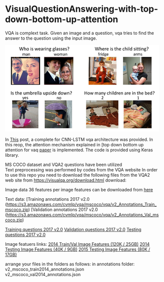 # VisualQuestionAnswering-with-top-down-bottom-up-attention
VQA is complext task. Given an image and a question, vqa tries to find the answer to the question using the input image. 



![The Task](https://github.com/Nadian-Ali/Simple-TopDown-BottomUp-attention-for-Visual-Question-Answering-Keras/blob/main/miscellaneous/example%20image.jpg)


In [This]( https://github.com/Nadian-Ali/Visual-Question-Answering-implementation-in-keras-with-VQA2#visual-question-answering-implementation-in-keras-with-vqa2 ) post, a complete for CNN-LSTM vqa architecture was provided. In this reop, the attention mechanism explained in [top down bottom up attention for vaq [paper](https://arxiv.org/abs/1707.07998) is implemented. The code is provided using Keras library. 




MS COCO dataset and VQA2 questions have been utilized  
Text preprocessing was performed by codes from the VQA website 
In order to use this repo you need to download the following files from the VQA2 web site from https://visualqa.org/download.html download:

Image data
36 features per image features can be downloaded from [here](https://github.com/peteanderson80/bottom-up-attention)

Text data:
[Training annotations 2017 v2.0 (https://s3.amazonaws.com/cvmlp/vqa/mscoco/vqa/v2_Annotations_Train_mscoco.zip)
[Validation annotations 2017 v2.0 (https://s3.amazonaws.com/cvmlp/vqa/mscoco/vqa/v2_Annotations_Val_mscoco.zip)

[Training questions 2017 v2.0](https://s3.amazonaws.com/cvmlp/vqa/mscoco/vqa/v2_Questions_Train_mscoco.zip)
[Validation questions 2017 v2.0](https://s3.amazonaws.com/cvmlp/vqa/mscoco/vqa/v2_Questions_Val_mscoco.zip)
[Testing questions 2017 v2.0](https://s3.amazonaws.com/cvmlp/vqa/mscoco/vqa/v2_Questions_Test_mscoco.zip)

Image featuers links:
[2014 Train/Val Image Features (120K / 25GB)](https://imagecaption.blob.core.windows.net/imagecaption/trainval_36.zip)
[2014 Testing Image Features (40K / 9GB)](https://imagecaption.blob.core.windows.net/imagecaption/test2014_36.zip)
[2015 Testing Image Features (80K / 17GB)](https://imagecaption.blob.core.windows.net/imagecaption/test2015_36.zip)


arrange your files in the folders as follows:
in annotations folder:
v2_mscoco_train2014_annotations.json
v2_mscoco_val2014_annotations.json



